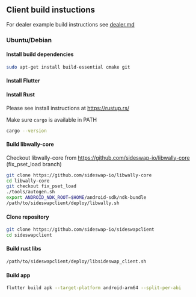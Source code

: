 ## Client build instuctions

For dealer example build instructions see [dealer.md](dealer.md)

### Ubuntu/Debian

#### Install build dependencies

```bash
sudo apt-get install build-essential cmake git
```

#### Install Flutter

#### Install Rust

Please see install instructions at https://rustup.rs/

Make sure `cargo` is available in PATH

```bash
cargo --version
```

#### Build libwally-core

Checkout libwally-core from https://github.com/sideswap-io/libwally-core (fix_pset_load branch)

```bash
git clone https://github.com/sideswap-io/libwally-core
cd libwally-core
git checkout fix_pset_load
./tools/autogen.sh
export ANDROID_NDK_ROOT=$HOME/android-sdk/ndk-bundle
/path/to/sideswapclient/deploy/libwally.sh
```

#### Clone repository

```bash
git clone https://github.com/sideswap-io/sideswapclient
cd sideswapclient
```

#### Build rust libs

```bash
/path/to/sideswapclient/deploy/libsideswap_client.sh
```

#### Build app

```bash
flutter build apk --target-platform android-arm64 --split-per-abi
```
